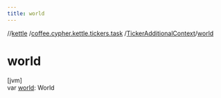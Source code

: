 ```yaml
---
title: world
---
```

//[kettle](../../../index.html)
/[coffee.cypher.kettle.tickers.task](../index.html)
/[TickerAdditionalContext](index.html)/[world](world.html)

# world

[jvm]\
var [world](world.html): World




